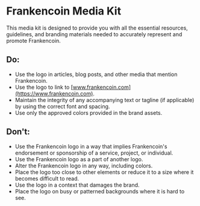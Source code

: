 # Frankencoin Media Kit

This media kit is designed to provide you with all the essential resources, guidelines, and branding materials needed to accurately represent and promote Frankencoin.

## Do:
- Use the logo in articles, blog posts, and other media that mention Frankencoin.
- Use the logo to link to [www.frankencoin.com](https://www.frankencoin.com).
- Maintain the integrity of any accompanying text or tagline (if applicable) by using the correct font and spacing.
- Use only the approved colors provided in the brand assets.

## Don't:
- Use the Frankencoin logo in a way that implies Frankencoin's endorsement or sponsorship of a service, project, or individual.
- Use the Frankencoin logo as a part of another logo.
- Alter the Frankencoin logo in any way, including colors.
- Place the logo too close to other elements or reduce it to a size where it becomes difficult to read.
- Use the logo in a context that damages the brand.
- Place the logo on busy or patterned backgrounds where it is hard to see.
